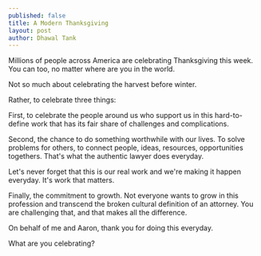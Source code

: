 ```yaml
---
published: false
title: A Modern Thanksgiving
layout: post
author: Dhawal Tank
---
```

Millions of people across America are celebrating Thanksgiving this week. You can too, no matter where are you in the world.

Not so much about celebrating the harvest before winter.

Rather, to celebrate three things:

First, to celebrate the people around us who support us in this hard-to-define work that has its fair share of challenges and complications.

Second, the chance to do something worthwhile with our lives. To solve problems for others, to connect people, ideas, resources, opportunities togethers. That's what the authentic lawyer does everyday. 

Let's never forget that this is our real work and we're making it happen everyday. It's work that matters.

Finally, the commitment to growth. Not everyone wants to grow in this profession and transcend the broken cultural definition of an attorney. You are challenging that, and that makes all the difference.

On behalf of me and Aaron, thank you for doing this everyday.

What are you celebrating?